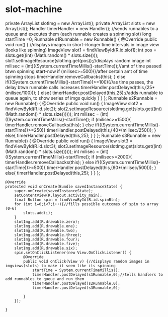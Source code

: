 # slot-machine
 private ArrayList<Integer> slotImg = new ArrayList<Integer>();
    private ArrayList<Integer> slots = new ArrayList<Integer>();
     Handler timerHandler = new Handler();
     //sends runnables to a queue and executes them (each runnable creates a spinning slot)
     long startTime =0;
          Runnable s1Runnable = new Runnable() {
            @Override
            public void run() {
                //displays images in short->longer time intervals in image view (looks like spinning)
                ImageView slot1 = findViewById(R.id.slot1);
                int pos = slots.get((int) (Math.random() * slots.size()));
                slot1.setImageResource(slotImg.get(pos));//displays random image
                int milisec = (int)((System.currentTimeMillis()-startTime));//amt of time passed btwn spinning start-now
                if (milisec>=500){//after certain amt of time spinning stops
                    timerHandler.removeCallbacks(this);
                }
                else if(((System.currentTimeMillis()-startTime))>=100){//as time passes, the delay btwn runnable calls increases
                    timerHandler.postDelayed(this,(25*(milisec/100)));
                }
                else{
                    timerHandler.postDelayed(this,25);//adds runnable to queue again, to show series of imgs quickly
                }
            }
        };
        Runnable s2Runnable = new Runnable() {
            @Override
            public void run() {
                ImageView slot2 = findViewById(R.id.slot2);
                slot2.setImageResource(slotImg.get(slots.get((int) (Math.random() * slots.size()))));
                int milisec = (int)((System.currentTimeMillis()-startTime));
                if (milisec>=1500){
                    timerHandler.removeCallbacks(this);
                }
                else if(((System.currentTimeMillis()-startTime))>=250){
                    timerHandler.postDelayed(this,(40*(milisec/250)));
                }
                else{
                    timerHandler.postDelayed(this,25);
                }
            }
        };
        Runnable s3Runnable = new Runnable() {
            @Override
            public void run() {
                ImageView slot3 = findViewById(R.id.slot3);
                slot3.setImageResource(slotImg.get(slots.get((int) (Math.random() * slots.size()))));
                int milisec = (int)((System.currentTimeMillis()-startTime));
                if (milisec>=2000){
                    timerHandler.removeCallbacks(this);
                }
                else if(((System.currentTimeMillis()-startTime))>=500){
                    timerHandler.postDelayed(this,(60*(milisec/500)));
                }
                else{
                    timerHandler.postDelayed(this,25);
                }
            }
        };

    @Override
    protected void onCreate(Bundle savedInstanceState) {
        super.onCreate(savedInstanceState);
        setContentView(R.layout.activity_main);
        final Button spin = findViewById(R.id.spinBtn);
        for (int i=0;i<7;i++){//fills possible outcomes of spin to array (0-6)
            slots.add(i);
        }
        slotImg.add(R.drawable.zero);
        slotImg.add(R.drawable.one);
        slotImg.add(R.drawable.two);
        slotImg.add(R.drawable.three);
        slotImg.add(R.drawable.four);
        slotImg.add(R.drawable.five);
        slotImg.add(R.drawable.six);
        spin.setOnClickListener(new View.OnClickListener() {
            @Override
            public void onClick(View v) {//displays random images in imgviews(slots) to make it seem like its spinning
                startTime = System.currentTimeMillis();
                timerHandler.postDelayed(s1Runnable,0);//tells handlers to add runnables to queue and run them
                timerHandler.postDelayed(s2Runnable,0);
                timerHandler.postDelayed(s3Runnable,0);

            }
        });

    }
